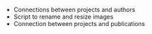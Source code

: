 - Connections between projects and authors
- Script to rename and resize images
- Connection between projects and publications